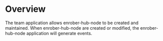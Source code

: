# Overview

The team application allows enrober-hub-node to be created and maintained. When enrober-hub-node are created or modified, the enrober-hub-node application will generate events. 